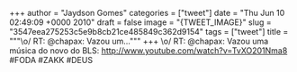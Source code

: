 
+++
author = "Jaydson Gomes"
categories = ["tweet"]
date = "Thu Jun 10 02:49:09 +0000 2010"
draft = false
image = "{TWEET_IMAGE}"
slug = "3547eea275253c5e9b8cb21ce485849c362d9154"
tags = ["tweet"]
title = """&#92;o/ RT: @chapax: Vazou um..."""
+++
\o/ RT: @chapax: Vazou uma música do novo do BLS: http://www.youtube.com/watch?v=TvXO201Nma8 #FODA #ZAKK #DEUS
